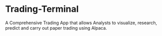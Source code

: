 # Trading-Terminal
A Comprehensive Trading App that allows Analysts to visualize, research, predict and carry out paper trading using Alpaca.
